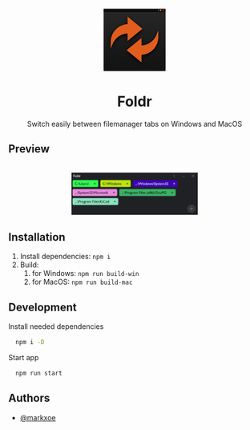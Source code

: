 <p align="center"><br><img src="build/icon.png" width="128" height="128" /></p>
<h1 align="center">Foldr</h1>
<p align="center">Switch easily between filemanager tabs on Windows and MacOS</p>

## Preview

<p align="center"><br><img src="./docs/assets/win.jpg" width="50%" /></p>

## Installation

1. Install dependencies:
   `npm i`
2. Build:
   1. for Windows:
      `npm run build-win`
   2. for MacOS:
      `npm run build-mac`

## Development

Install needed dependencies

```bash
  npm i -D
```

Start app

```bash
  npm run start
```

## Authors

- [@markxoe](https://www.github.com/markxoe)
